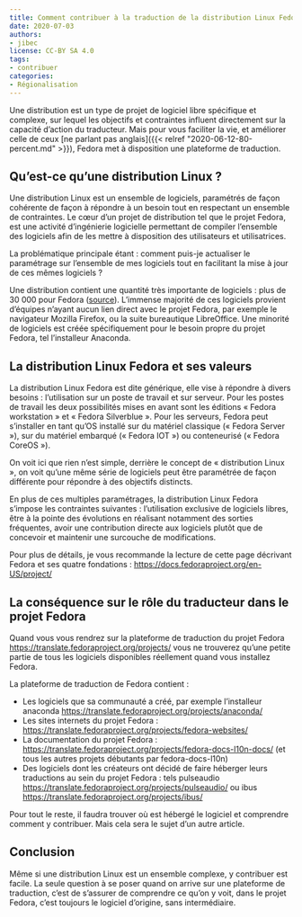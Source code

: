 ```yaml
---
title: Comment contribuer à la traduction de la distribution Linux Fedora ?
date: 2020-07-03
authors:
- jibec
license: CC-BY SA 4.0
tags:
- contribuer
categories:
- Régionalisation
---
```


Une distribution est un type de projet de logiciel libre spécifique et complexe, sur lequel les objectifs et contraintes influent directement sur la capacité d’action du traducteur.
Mais pour vous faciliter la vie, et améliorer celle de ceux [ne parlant pas anglais]({{< relref "2020-06-12-80-percent.md" >}}), Fedora met à disposition une plateforme de traduction.

## Qu’est-ce qu’une distribution Linux ?

Une distribution Linux est un ensemble de logiciels, paramétrés de façon cohérente de façon à répondre à un besoin tout en respectant un ensemble de contraintes.
Le cœur d’un projet de distribution tel que le projet Fedora, est une activité d’ingénierie logicielle permettant de compiler l’ensemble des logiciels afin de les mettre à disposition des utilisateurs et utilisatrices.

La problématique principale étant : comment puis-je actualiser le paramétrage sur l’ensemble de mes logiciels tout en facilitant la mise à jour de ces mêmes logiciels ?

Une distribution contient une quantité très importante de logiciels : plus de 30 000 pour Fedora ([source](https://src.fedoraproject.org/projects/rpms/*)).
L’immense majorité de ces logiciels provient d’équipes n’ayant aucun lien direct avec le projet Fedora, par exemple le navigateur Mozilla Firefox, ou la suite bureautique LibreOffice.
Une minorité de logiciels est créée spécifiquement pour le besoin propre du projet Fedora, tel l’installeur Anaconda.

## La distribution Linux Fedora et ses valeurs

La distribution Linux Fedora est dite générique, elle vise à répondre à divers besoins : l’utilisation sur un poste de travail et sur serveur.
Pour les postes de travail les deux possibilités mises en avant sont les éditions « Fedora workstation » et « Fedora Silverblue ».
Pour les serveurs, Fedora peut s’installer en tant qu’OS installé sur du matériel classique (« Fedora Server »), sur du matériel embarqué (« Fedora IOT ») ou conteneurisé (« Fedora CoreOS »).

On voit ici que rien n’est simple, derrière le concept de « distribution Linux », on voit qu’une même série de logiciels peut être paramétrée de façon différente pour répondre à des objectifs distincts.

En plus de ces multiples paramétrages, la distribution Linux Fedora s’impose les contraintes suivantes : l’utilisation exclusive de logiciels libres, être à la pointe des évolutions en réalisant notamment des sorties fréquentes, avoir une contribution directe aux logiciels plutôt que de concevoir et maintenir une surcouche de modifications.

Pour plus de détails, je vous recommande la lecture de cette page décrivant Fedora et ses quatre fondations : https://docs.fedoraproject.org/en-US/project/

## La conséquence sur le rôle du traducteur dans le projet Fedora

Quand vous vous rendrez sur la plateforme de traduction du projet Fedora https://translate.fedoraproject.org/projects/ vous ne trouverez qu’une petite partie de tous les logiciels disponibles réellement quand vous installez Fedora.

La plateforme de traduction de Fedora contient :
* Les logiciels que sa communauté a créé, par exemple l’installeur anaconda https://translate.fedoraproject.org/projects/anaconda/
* Les sites internets du projet Fedora : https://translate.fedoraproject.org/projects/fedora-websites/
* La documentation du projet Fedora : https://translate.fedoraproject.org/projects/fedora-docs-l10n-docs/ (et tous les autres projets débutants par fedora-docs-l10n)
* Des logiciels dont les créateurs ont décidé de faire héberger leurs traductions au sein du projet Fedora : tels pulseaudio https://translate.fedoraproject.org/projects/pulseaudio/ ou ibus https://translate.fedoraproject.org/projects/ibus/

Pour tout le reste, il faudra trouver où est hébergé le logiciel et comprendre comment y contribuer.
Mais cela sera le sujet d’un autre article.

## Conclusion

Même si une distribution Linux est un ensemble complexe, y contribuer est facile.
La seule question à se poser quand on arrive sur une plateforme de traduction, c’est de s’assurer de comprendre ce qu’on y voit, dans le projet Fedora, c’est toujours le logiciel d’origine, sans intermédiaire.
